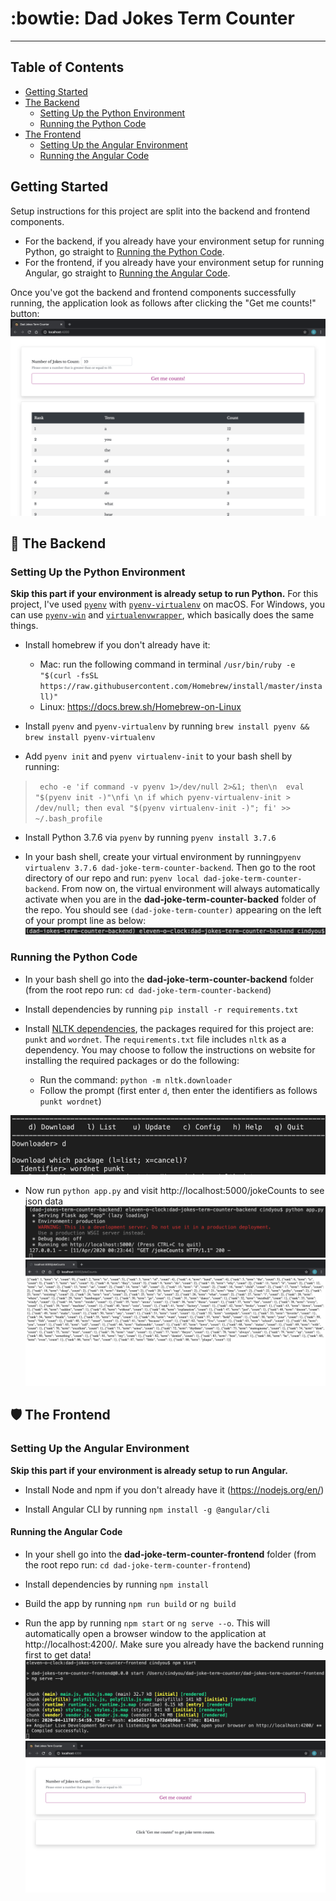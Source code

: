 # :bowtie: Dad Jokes Term Counter

***
## Table of Contents
- [Getting Started](#getting-started)
- [The Backend](#the-backed)
    - [Setting Up the Python Environment](#setting-up-the-python-environment)
    - [Running the Python Code](#running-the-python-code)
- [The Frontend](#the-frontend)
    - [Setting Up the Angular Environment](#setting-up-the-Angular-environment)
    - [Running the Angular Code](#running-the-Angular-code)


## Getting Started
Setup instructions for this project are split into the backend and frontend components.
* For the backend, if you already have your environment setup for running Python, go straight to [Running the Python Code](#running-the-python-code). 
* For the frontend, if you already have your environment setup for running Angular, go straight to [Running the Angular Code](#running-the-angular-code).

Once you've got the backend and frontend components successfully running, the application look as follows after clicking the "Get me counts!" button:
![alt text](readme-imgs/running-app.png)

## :snake: The Backend
### Setting Up the Python Environment
**Skip this part if your environment is already setup to run Python.**
For this project, I've used [`pyenv`](https://github.com/pyenv/pyenv) with [`pyenv-virtualenv`](https://github.com/pyenv/pyenv-virtualenv) on macOS. For Windows, you can use [`pyenv-win`](https://github.com/pyenv-win/pyenv-win) and [`virtualenvwrapper`](https://virtualenvwrapper.readthedocs.io/en/latest/), which basically does the same things.

* Install homebrew if you don't already have it:
    * Mac: run the following command in terminal `/usr/bin/ruby -e "$(curl -fsSL https://raw.githubusercontent.com/Homebrew/install/master/install)"`
    * Linux: https://docs.brew.sh/Homebrew-on-Linux

* Install `pyenv` and `pyenv-virtualenv` by running `brew install pyenv && brew install pyenv-virtualenv`

* Add `pyenv init` and `pyenv virtualenv-init` to your bash shell by running:
> ` echo -e 'if command -v pyenv 1>/dev/null 2>&1; then\n  eval "$(pyenv init -)"\nfi \n if which pyenv-virtualenv-init > /dev/null; then eval "$(pyenv virtualenv-init -)"; fi' >> ~/.bash_profile`

* Install Python 3.7.6 via `pyenv` by running `pyenv install 3.7.6`

* In your bash shell, create your virtual environment by running`pyenv virtualenv 3.7.6 dad-joke-term-counter-backend`. Then go to the root directory of our repo and run: `pyenv local dad-joke-term-counter-backend`. From now on, the virtual environment will always automatically activate when you are in the **dad-joke-term-counter-backed** folder of the repo. You should see `(dad-joke-term-counter)` appearing on the left of your prompt line as below:
![alt text](readme-imgs/pyenv.png)


### Running the Python Code
* In your bash shell go into the **dad-joke-term-counter-backend** folder (from the root repo run: `cd dad-joke-term-counter-backend`)

* Install dependencies by running `pip install -r requirements.txt`

* Install [NLTK dependencies](https://www.nltk.org/install.html), the packages required for this project are: `punkt` and `wordnet`. The `requirements.txt` file includes `nltk` as a dependency. You may choose to follow the instructions on website for installing the required packages or do the following:
    * Run the command: `python -m nltk.downloader`
    * Follow the prompt (first enter `d`, then enter the identifiers as follows `punkt wordnet`)

![alt text](readme-imgs/nltk-packages.png)

* Now run `python app.py` and visit http://localhost:5000/jokeCounts to see json data
![alt text](readme-imgs/running-app-backend-terminal.png)
![alt text](readme-imgs/running-app-backend-webpage.png)



## :shield: The Frontend
### Setting Up the Angular Environment
**Skip this part if your environment is already setup to run Angular.**
* Install Node and npm if you don't already have it (https://nodejs.org/en/)

* Install Angular CLI by running `npm install -g @angular/cli`


#### Running the Angular Code
* In your shell go into the **dad-joke-term-counter-frontend** folder (from the root repo run: `cd dad-joke-term-counter-frontend`)

* Install dependencies by running `npm install`

* Build the app by running `npm run build` or `ng build`

* Run the app by running `npm start` or `ng serve --o`. This will automatically open a browser window to the application at http://localhost:4200/. Make sure you already have the backend running first to get data!
![alt text](readme-imgs/running-app-frontend-terminal.png)
![alt text](readme-imgs/running-app-frontend-webpage.png)